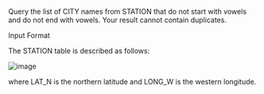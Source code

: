 Query the list of CITY names from STATION that do not start with vowels and do not end with vowels. Your result cannot contain duplicates.

Input Format

The STATION table is described as follows:

![image](https://s3.amazonaws.com/hr-challenge-images/9336/1449345840-5f0a551030-Station.jpg)

where LAT_N is the northern latitude and LONG_W is the western longitude.  

